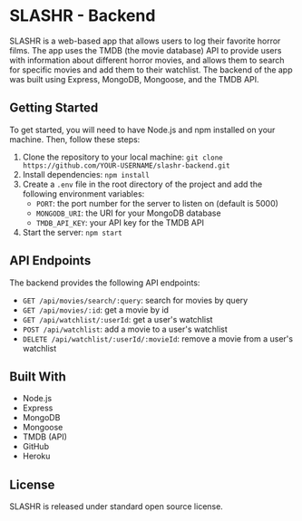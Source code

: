 # SLASHR - Backend

SLASHR is a web-based app that allows users to log their favorite horror films. The app uses the TMDB (the movie database) API to provide users with information about different horror movies, and allows them to search for specific movies and add them to their watchlist. The backend of the app was built using Express, MongoDB, Mongoose, and the TMDB API.

## Getting Started

To get started, you will need to have Node.js and npm installed on your machine. Then, follow these steps:

1. Clone the repository to your local machine: `git clone https://github.com/YOUR-USERNAME/slashr-backend.git`
2. Install dependencies: `npm install`
3. Create a `.env` file in the root directory of the project and add the following environment variables:
    - `PORT`: the port number for the server to listen on (default is 5000)
    - `MONGODB_URI`: the URI for your MongoDB database
    - `TMDB_API_KEY`: your API key for the TMDB API
4. Start the server: `npm start`

## API Endpoints

The backend provides the following API endpoints:

- `GET /api/movies/search/:query`: search for movies by query
- `GET /api/movies/:id`: get a movie by id
- `GET /api/watchlist/:userId`: get a user's watchlist
- `POST /api/watchlist`: add a movie to a user's watchlist
- `DELETE /api/watchlist/:userId/:movieId`: remove a movie from a user's watchlist

## Built With

- Node.js
- Express
- MongoDB
- Mongoose
- TMDB (API)
- GitHub
- Heroku

## License

SLASHR is released under standard open source license.

